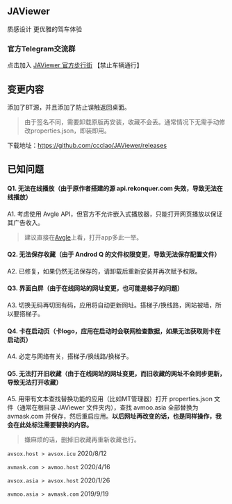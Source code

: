 ## JAViewer
质感设计 更优雅的驾车体验

### 官方Telegram交流群
点击加入 [JAViewer 官方步行街](https://t.me/joinchat/Bp7eL0ehwp4WI-GxWxitQg) 【禁止车辆通行】

## 变更内容
添加了BT源，并且添加了防止误触返回桌面。

> 由于签名不同，需要卸载原版再安装，收藏不会丢。通常情况下无需手动修改properties.json，即装即用。

下载地址：https://github.com/ccclao/JAViewer/releases

## 已知问题
#### Q1. 无法在线播放（由于原作者搭建的源 api.rekonquer.com 失效，导致无法在线播放）
A1. 考虑使用 Avgle API，但官方不允许嵌入式播放器，只能打开网页播放以保证其广告收入。
> 建议直接在[Avgle](https://avgle.com/)上看，打开app多此一举。
#### Q2. 无法保存收藏（由于 Androd Q 的文件权限变更，导致无法保存配置文件）
A2. 已修复，如果仍然无法保存的，请卸载后重新安装并再次赋予权限。
#### Q3. 界面白屏（由于在线网站的网址变更，也可能是梯子的问题）
A3. 切换无码再切回有码，应用将自动更新网址。搭梯子/换线路，网站被墙，所以要搭梯子。
#### Q4. 卡在启动页（卡logo，应用在启动时会联网检查数据，如果无法获取则卡在启动页）
A4. 必定与网络有关，搭梯子/换线路/换梯子。
#### Q5. 无法打开旧收藏（由于在线网站的网址变更，而旧收藏的网址不会同步更新，导致无法打开收藏）
A5. 用带有文本查找替换功能的应用（比如MT管理器）打开 properties.json 文件（通常在根目录 JAViewer 文件夹内），查找 avmoo.asia 全部替换为 avmask.com 并保存，然后重启应用。**以后网址再改变的话，也是同样操作，我会在此处标注需要替换的内容。**
> 嫌麻烦的话，删掉旧收藏再重新收藏也行。

`avsox.host > avsox.icu` 2020/8/12

`avmask.com > avmoo.host` 2020/4/16

`avsox.asia > avsox.host` 2020/1/26

`avmoo.asia > avmask.com` 2019/9/19
